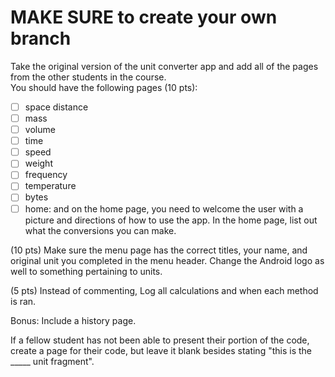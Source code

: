 # **MAKE SURE to create your own branch**

Take the original version of the unit converter app and add all of the pages from the other students in the course.  
You should have the following pages (10 pts):  
- [ ] space distance
- [ ] mass
- [ ] volume
- [ ] time
- [ ] speed
- [ ] weight
- [ ] frequency
- [ ] temperature
- [ ] bytes
- [ ] home:  and on the home page, you need to welcome the user with a picture and directions of how to use the app.  In the home page, list out what the conversions you can make.  

 (10 pts) Make sure the menu page has the correct titles, your name, and original unit you completed in the menu header.  Change the Android logo as well to something pertaining to units.

 (5 pts) Instead of commenting, Log all calculations and when each method is ran.

Bonus:  Include a history page.  

If a fellow student has not been able to present their portion of the code, create a page for their code, but leave it blank besides stating "this is the _____ unit fragment".
